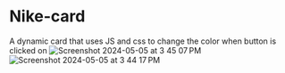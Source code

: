 # Nike-card
A dynamic card that uses JS and css to change the color when button is clicked on 
![Screenshot 2024-05-05 at 3 45 07 PM](https://github.com/Dorelis26/Nike-card/assets/115403319/48007988-4064-4fd3-9dd2-9f17561f7181)
![Screenshot 2024-05-05 at 3 44 17 PM](https://github.com/Dorelis26/Nike-card/assets/115403319/33d0217c-e269-4366-914f-ef687519268b)
